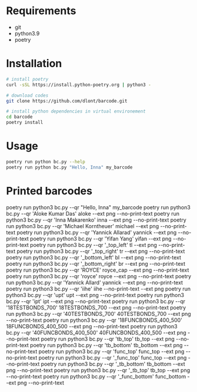 # Requirements
 * git
 * python3.9
 * poetry

# Installation
 ```bash
 # install poetry
 curl -sSL https://install.python-poetry.org | python3 -

 # download codes
 git clone https://github.com/dlont/barcode.git

 # install python dependencies in virtual environement
 cd barcode
 poetry install
 ```
# Usage

 ```bash
 poetry run python bc.py --help
 poetry run python bc.py "Hello, Inna" my_barcode
 ```

 # Printed barcodes

poetry run python3 bc.py --qr "Hello, Inna" my_barcode 
poetry run python3 bc.py --qr 'Aloke Kumar Das' aloke --ext png --no-print-text
poetry run python3 bc.py --qr 'Inna Makarenko' inna --ext png --no-print-text
poetry run python3 bc.py --qr 'Michael Korntheuer' michael --ext png --no-print-text
poetry run python3 bc.py --qr 'Yannick Allarad' yannick --ext png --no-print-text
poetry run python3 bc.py --qr 'Yifan Yang' yifan --ext png --no-print-text
poetry run python3 bc.py --qr '_top_left' tl --ext png --no-print-text
poetry run python3 bc.py --qr '_top_right' tr --ext png --no-print-text
poetry run python3 bc.py --qr '_bottom_left' bl --ext png --no-print-text
poetry run python3 bc.py --qr '_bottom_right' br --ext png --no-print-text
poetry run python3 bc.py --qr 'ROYCE' royce_cap --ext png --no-print-text
poetry run python3 bc.py --qr 'royce' royce --ext png --no-print-text
poetry run python3 bc.py --qr 'Yannick Allard' yannick --ext png --no-print-text
poetry run python3 bc.py --qr 'iihe' iihe --no-print-text --ext png
poetry run python3 bc.py --qr 'upt' upt --ext png --no-print-text
poetry run python3 bc.py --qr 'ipt' ipt --ext png --no-print-text
poetry run python3 bc.py --qr '18TESTBONDS_700' 18TESTBONDS_700 --ext png --no-print-text
poetry run python3 bc.py --qr '40TESTBONDS_700' 40TESTBONDS_700 --ext png --no-print-text
poetry run python3 bc.py --qr '18FUNCBONDS_400_500' 18FUNCBONDS_400_500 --ext png --no-print-text
poetry run python3 bc.py --qr '40FUNCBONDS_400_500' 40FUNCBONDS_400_500 --ext png --no-print-text
poetry run python3 bc.py --qr 'tb_top' tb_top --ext png --no-print-text
poetry run python3 bc.py --qr 'tb_bottom' tb_bottom --ext png --no-print-text
poetry run python3 bc.py --qr 'func_top' func_top --ext png --no-print-text
poetry run python3 bc.py --qr '_func_top' func_top --ext png --no-print-text
poetry run python3 bc.py --qr '_tb_bottom' tb_bottom --ext png --no-print-text
poetry run python3 bc.py --qr '_tb_top' tb_top --ext png --no-print-text
poetry run python3 bc.py --qr '_func_bottom' func_bottom --ext png --no-print-text